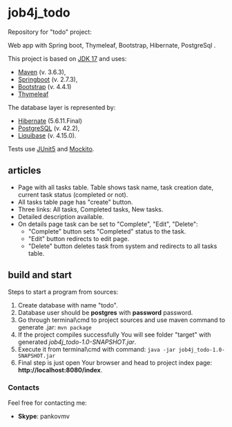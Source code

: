 # job4j_todo
Repository for "todo" project:

Web app with Spring boot, Thymeleaf, Bootstrap, Hibernate, PostgreSql .


This project is based on [JDK 17](https://www.oracle.com/java/technologies/javase-downloads.html#JDK17) and uses:
- [Maven](https://maven.apache.org/) (v. 3.6.3),
- [Springboot](https://spring.io/) (v. 2.7.3),
- [Bootstrap](https://getbootstrap.com/docs/4.4/getting-started/introduction/) (v. 4.4.1)
- [Thymeleaf](https://www.thymeleaf.org/)

The database layer is represented by:
- [Hibernate](https://hibernate.org/) (5.6.11.Final)
- [PostgreSQL](https://www.postgresql.org/) (v. 42.2),
- [Liquibase](https://www.liquibase.org/) (v. 4.15.0).

Tests use [JUnit5](https://junit.org/junit5/) and [Mockito](https://site.mockito.org/).

## articles
- Page with all tasks table. Table shows task name, task creation date, current task status (completed or not).
- All tasks table page has "create" button.
- Three links: All tasks, Completed tasks, New tasks.
- Detailed description available.
- On details page task can be set to "Complete", "Edit", "Delete":
  - "Complete" button sets "Completed" status to the task.
  - "Edit" button redirects to edit page.
  - "Delete" button deletes task from system and redirects to all tasks table.
## build and start
Steps to start a program from sources:
1. Create database with name "todo".
2. Database user should be **postgres** with **password** password.
3. Go through terminal\cmd to project sources and use maven command to generate .jar:
```mvn package```
4. If the project compiles successfully You will see folder "target" with generated _job4j_todo-1.0-SNAPSHOT.jar_.
5. Execute it from terminal\cmd with command:
```java -jar job4j_todo-1.0-SNAPSHOT.jar```
6. Final step is just open Your browser and head to project index page: **http://localhost:8080/index**.

### Contacts
Feel free for contacting me:
- **Skype**: pankovmv
